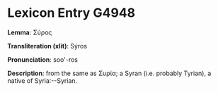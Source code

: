 # Lexicon Entry G4948

**Lemma**: Σύρος

**Transliteration (xlit)**: Sýros

**Pronunciation**: soo'-ros

**Description**:
from the same as Συρία; a Syran (i.e. probably Tyrian), a native of Syria:--Syrian.
